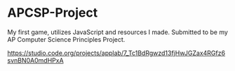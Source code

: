 # APCSP-Project
My first game, utilizes JavaScript and resources I made. Submitted to be my AP Computer Science Principles Project.

https://studio.code.org/projects/applab/7_Tc1BdRgwzd13fjHwJGZax4RGfz6svnBN0A0mdHPxA
